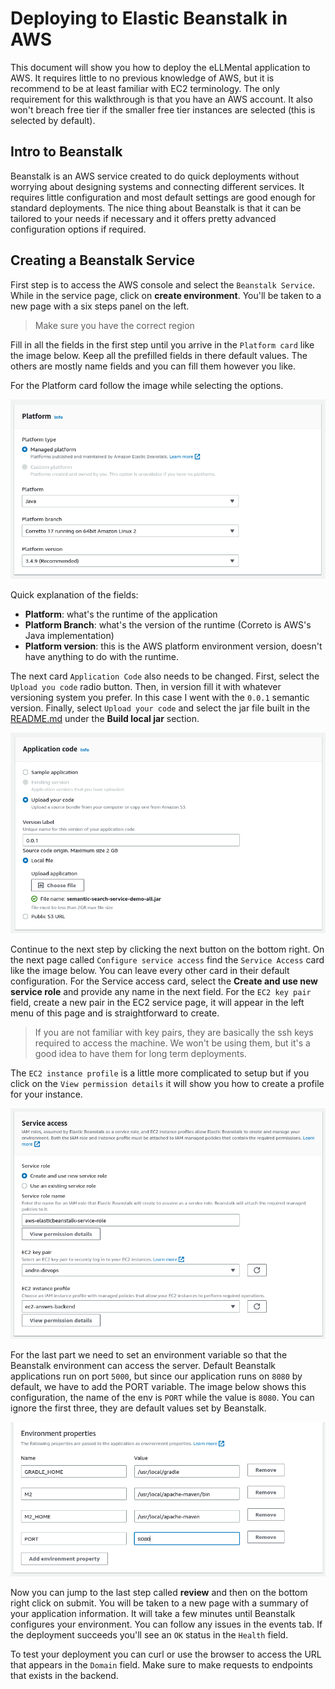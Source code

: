 # Deploying to Elastic Beanstalk in AWS

This document will show you how to deploy the eLLMental application to AWS. It requires little to no previous knowledge of AWS, but it is recommend to be at least familiar with EC2 terminology. The only requirement for this walkthrough is that you have an AWS account. It also won't breach free tier if the smaller free tier instances are selected (this is selected by default).

## Intro to Beanstalk

Beanstalk is an AWS service created to do quick deployments without worrying about designing systems and connecting different services. It requires little configuration and most default settings are good enough for standard deployments. The nice thing about Beanstalk is that it can be tailored to your needs if necessary and it offers pretty advanced configuration options if required.

## Creating a Beanstalk Service

First step is to access the AWS console and select the `Beanstalk Service`. While in the service page, click on __create environment__. You'll be taken to a new page with a six steps panel on the left.

> Make sure you have the correct region

Fill in all the fields in the first step until you arrive in the `Platform card` like the image below. Keep all the prefilled fields in there default values. The others are mostly name fields and you can fill them however you like.

For the Platform card follow the image while selecting the options.

![Beanstalk Platform Image](./media/beanstalk-platform.png)

Quick explanation of the fields:

- __Platform__: what's the runtime of the application
- __Platform Branch__: what's the version of the runtime (Correto is AWS's Java implementation)
- __Platform version__: this is the AWS platform environment version, doesn't have anything to do with the runtime. 

The next card `Application Code` also needs to be changed. First, select the `Upload you code` radio button. Then, in version fill it with whatever versioning system you prefer. In this case I went with the `0.0.1` semantic version. Finally, select `Upload your code` and select the jar file built in the [README.md](/README.md#build-local-jar) under the __Build local jar__ section.

![Beanstalk Code Image](./media/beanstalk-app-code.png)


Continue to the next step by clicking the next button on the bottom right. On the next page called `Configure service access` find the `Service Access` card like the image below. You can leave every other card in their default configuration. For the Service access card, select the __Create and use new service role__ and provide any name in the next field. For the `EC2 key pair` field, create a new pair in the EC2 service page, it will appear in the left menu of this page and is straightforward to create.

> If you are not familiar with key pairs, they are basically the ssh keys required to access the machine. We won't be using them, but it's a good idea to have them for long term deployments. 

The `EC2 instance profile` is a little more complicated to setup but if you click on the `View permission details` it will show you how to create a profile for your instance.

![Beanstalk Code Image](./media/beanstalk-service-access.png)


For the last part we need to set an environment variable so that the Beanstalk environment can access the server. Default Beanstalk applications run on port `5000`, but since our application runs on `8080` by default, we have to add the PORT variable. The image below shows this configuration, the name of the env is `PORT` while the value is `8080`. You can ignore the first three, they are default values set by Beanstalk.

![Beanstalk Code Image](./media/beanstalk-env-variables.png)

Now you can jump to the last step called __review__ and then on the bottom right click on submit. You will be taken to a new page with a summary of your application information. It will take a few minutes until Beanstalk configures your environment. You can follow any issues in the events tab. If the deployment succeeds you'll see an `OK` status in the `Health` field.

To test your deployment you can curl or use the browser to access the URL that appears in the `Domain` field. Make sure to make requests to endpoints that exists in the backend. 